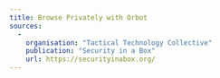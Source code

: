 ```yaml
---
title: Browse Privately with Orbot
sources:
  -
    organisation: "Tactical Technology Collective"
    publication: "Security in a Box"
    url: https://securityinabox.org/
---
```

